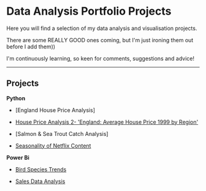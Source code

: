 # Data Analysis Portfolio Projects

Here you will find a selection of my data analysis and visualisation projects.

There are some REALLY GOOD ones coming, but I'm just ironing them out before I add them))

I'm continuously learning, so keen for comments, suggestions and advice!
<hr>

## Projects

**Python**

  - [England House Price Analysis]

  - [House Price Analysis 2- 'England: Average House Price 1999 by Region'](https://github.com/IsabelWh/DataAnalysisProjects/blob/main/Choropleth.ipynb)

  - [Salmon & Sea Trout Catch Analysis]

  - [Seasonality of Netflix Content](/netflix-seasonality.ipynb)

**Power Bi**

  - [Bird Species Trends](https://github.com/IsabelWh/DataAnalysisProjects/blob/main/Bird_Trends.md)

  - [Sales Data Analysis](https://github.com/IsabelWh/DataAnalysisProjects/blob/main/AWdashboard.md)
